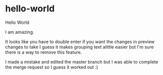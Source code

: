 # hello-world
Hello World

I am amazing.

It looks like you have to double enter if you want the changes in preview changes to take
I guess it makes grouping text alittle easier but I'm sure there is a way to remove this feature.

I made a mistake and edited the master branch but I was able to complete the merge request so I guess it worked out :)

